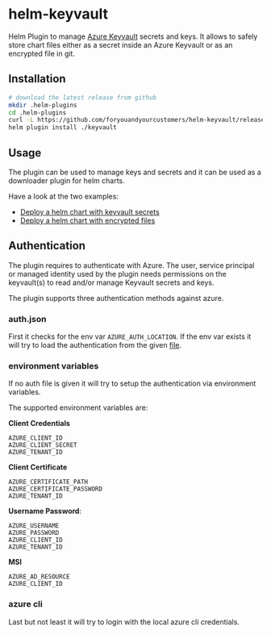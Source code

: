 # helm-keyvault

Helm Plugin to manage [Azure Keyvault](https://azure.microsoft.com/en-us/services/key-vault/) secrets and keys. It allows to safely store chart files either as a secret inside an Azure Keyvault
or as an encrypted file in git.

## Installation

```bash
# download the latest release from github 
mkdir .helm-plugins
cd .helm-plugins
curl -L https://github.com/foryouandyourcustomers/helm-keyvault/releases/latest/download/helm-keyvault_linux_amd64.tar.gz | tar -xzf -
helm plugin install ./keyvault 
```

## Usage

The plugin can be used to manage keys and secrets and it can be used as a downloader plugin for helm charts.

Have a look at the two examples:
- [Deploy a helm chart with keyvault secrets](./docs/deploy-a-helm-chart-with-keyvault-secrets.md)
- [Deploy a helm chart with encrypted files](./docs/deploy-a-helm-chart-with-encrypted-files.md)

## Authentication

The plugin requires to authenticate with Azure. The user, service principal or managed identity used by the plugin needs permissions
on the keyvault(s) to read and/or manage Keyvault secrets and keys.

The plugin supports three authentication methods against azure.

### auth.json
First it checks for the env var `AZURE_AUTH_LOCATION`. If the env var exists it will try to load the
authentication from the given [file](https://docs.microsoft.com/en-us/dotnet/azure/sdk/authentication#mgmt-file). 

### environment variables
If no auth file is given it will try to setup the authentication via environment variables.

The supported environment variables are:

**Client Credentials**

    AZURE_CLIENT_ID
    AZURE_CLIENT_SECRET
    AZURE_TENANT_ID

**Client Certificate**

    AZURE_CERTIFICATE_PATH
    AZURE_CERTIFICATE_PASSWORD
    AZURE_TENANT_ID

**Username Password**:

    AZURE_USERNAME
    AZURE_PASSWORD
    AZURE_CLIENT_ID
    AZURE_TENANT_ID

**MSI**

    AZURE_AD_RESOURCE
    AZURE_CLIENT_ID

### azure cli
Last but not least it will try to login with the local azure cli credentials.
